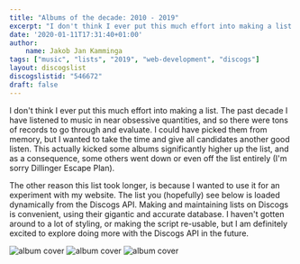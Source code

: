 ```yaml
---
title: "Albums of the decade: 2010 - 2019"
excerpt: "I don't think I ever put this much effort into making a list. The past decade I have listened to music in near obsessive quantities, and so there were tons of records to go through and evaluate."
date: '2020-01-11T17:31:40+01:00'
author:
    name: Jakob Jan Kamminga
tags: ["music", "lists", "2019", "web-development", "discogs"]
layout: discogslist
discogslistid: "546672"
draft: false
---
```


I don't think I ever put this much effort into making a list. The past decade I have listened to music in near obsessive quantities, and so there were tons of records to go through and evaluate. I could have picked them from memory, but I wanted to take the time and give all candidates another good listen. This actually kicked some albums significantly higher up the list, and as a consequence, some others went down or even off the list entirely (I'm sorry Dillinger Escape Plan).

The other reason this list took longer, is because I wanted to use it for an experiment with my website. The list you (hopefully) see below is loaded dynamically from the Discogs API. Making and maintaining lists on Discogs is convenient, using their gigantic and accurate database. I haven't gotten around to a lot of styling, or making the script re-usable, but I am definitely excited to explore doing more with the Discogs API in the future.

<div class="feature-albums">
    <img class="feature-album-img" src="/img/blog/shining-blackjazz.jpg" alt="album cover"></img>
    <img class="feature-album-img" src="/img/blog/kendricklamar-topimpabutterfly.jpg" alt="album cover"></img>
    <img class="feature-album-img" src="/img/blog/fourtet-thereisloveinyou.jpg" alt="album cover"></img>
</div>